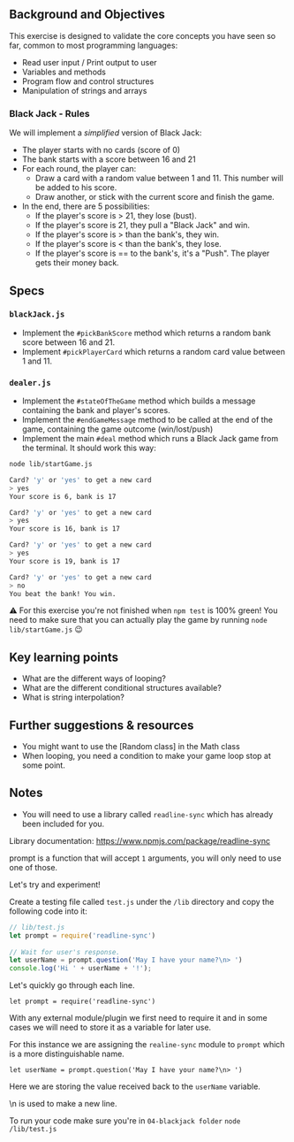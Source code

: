 ## Background and Objectives

This exercise is designed to validate the core concepts you have seen so far, common to most programming languages:

- Read user input / Print output to user
- Variables and methods
- Program flow and control structures
- Manipulation of strings and arrays

### Black Jack - Rules

We will implement a *simplified* version of Black Jack:

- The player starts with no cards (score of 0)
- The bank starts with a score between 16 and 21
- For each round, the player can:
  - Draw a card with a random value between 1 and 11. This number will be added to his score.
  - Draw another, or stick with the current score and finish the game.
- In the end, there are 5 possibilities:
  - If the player's score is > 21, they lose (bust).
  - If the player's score is 21, they pull a "Black Jack" and win.
  - If the player's score is > than the bank's, they win.
  - If the player's score is < than the bank's, they lose.
  - If the player's score is == to the bank's, it's a "Push". The player gets their money back.

## Specs

### `blackJack.js`

- Implement the `#pickBankScore` method which returns a random bank score between 16 and 21.
- Implement `#pickPlayerCard` which returns a random card value between 1 and 11.

### `dealer.js`

- Implement the `#stateOfTheGame` method which builds a message containing the bank and player's scores.
- Implement the `#endGameMessage` method to be called at the end of the game, containing the game outcome (win/lost/push)
- Implement the main `#deal` method which runs a Black Jack game from the terminal. It should work this way:

```bash
node lib/startGame.js

Card? 'y' or 'yes' to get a new card
> yes
Your score is 6, bank is 17

Card? 'y' or 'yes' to get a new card
> yes
Your score is 16, bank is 17

Card? 'y' or 'yes' to get a new card
> yes
Your score is 19, bank is 17

Card? 'y' or 'yes' to get a new card
> no
You beat the bank! You win.
```

⚠️ For this exercise you're not finished when `npm test` is 100% green! You need to make sure that you can actually play the game by running `node lib/startGame.js` 😉

## Key learning points

- What are the different ways of looping?
- What are the different conditional structures available?
- What is string interpolation?

## Further suggestions & resources

- You might want to use the [Random class] in the Math class
- When looping, you need a condition to make your game loop stop at some point.

## Notes 

- You will need to use a library called `readline-sync` which has already been included for you. 

Library documentation:
https://www.npmjs.com/package/readline-sync

prompt is a function that will accept `1` arguments, you will only need to use one of those.

Let's try and experiment!

Create a testing file called `test.js` under the `/lib` directory
and copy the following code into it:
```javascript
// lib/test.js
let prompt = require('readline-sync')
 
// Wait for user's response.
let userName = prompt.question('May I have your name?\n> ')
console.log('Hi ' + userName + '!');

```

Let's quickly go through each line.

`let prompt = require('readline-sync')`

With any external module/plugin we first need to require it and in some cases we will need to store it as a variable for later use. 

For this instance we are assigning the `realine-sync` module to `prompt` which is a more distinguishable name.

`let userName = prompt.question('May I have your name?\n> ')`

Here we are storing the value received back to the `userName` variable.

\n is used to make a new line.

To run your code make sure you're in `04-blackjack folder` 
`node /lib/test.js`